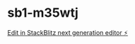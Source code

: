 # sb1-m35wtj

[Edit in StackBlitz next generation editor ⚡️](https://stackblitz.com/~/github.com/exceldastrings/sb1-m35wtj)
